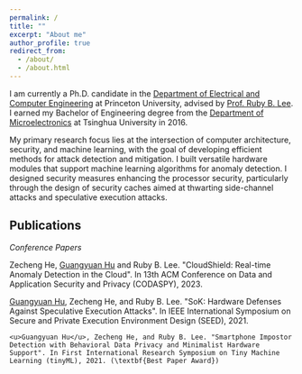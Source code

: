 ```yaml
---
permalink: /
title: ""
excerpt: "About me"
author_profile: true
redirect_from: 
  - /about/
  - /about.html
---
```


I am currently a Ph.D. candidate in the [Department of Electrical and Computer Engineering](https://ece.princeton.edu/) at Princeton University, advised by [Prof. Ruby B. Lee](http://www.princeton.edu/~rblee/). I earned my Bachelor of Engineering degree from the [Department of Microelectronics](https://www.sic.tsinghua.edu.cn/en/) at Tsinghua University in 2016.

My primary research focus lies at the intersection of computer architecture, security, and machine learning, with the goal of developing efficient methods for attack detection and mitigation. I built versatile hardware modules that support machine learning algorithms for anomaly detection. I designed security measures enhancing the processor security, particularly through the design of security caches aimed at thwarting side-channel attacks and speculative execution attacks.

**Publications**
------

*Conference Papers*

Zecheng He, <ins>Guangyuan Hu</ins> and Ruby B. Lee. "CloudShield: Real-time Anomaly Detection in the Cloud". In 13th ACM Conference on Data and Application Security and Privacy (CODASPY), 2023.

  <u>Guangyuan Hu</u>, Zecheng He, and Ruby B. Lee. "SoK: Hardware Defenses Against Speculative Execution Attacks". In IEEE International Symposium on Secure and Private Execution Environment Design (SEED), 2021.

    <u>Guangyuan Hu</u>, Zecheng He, and Ruby B. Lee. "Smartphone Impostor Detection with Behavioral Data Privacy and Minimalist Hardware Support". In First International Research Symposium on Tiny Machine Learning (tinyML), 2021. (\textbf{Best Paper Award})

<!--    
Zecheng He, <u>Guangyuan Hu</u>, and Ruby B. Lee. "New Models for Understanding and Reasoning about Speculative Execution Attacks". In IEEE International Symposium on High Performance Computer Architecture (HPCA), 2021.
    
<u>Guangyuan Hu</u>, Tianwei Zhang, Ruby B. Lee. "Position Paper: Consider Hardware-enhanced Defenses for Rootkit Attacks". In Workshop on Hardware and Architectural Support for Security and Privacy (HASP), 2020.
    
Zecheng He, Aswin Raghavan, <u>Guangyuan Hu</u>, Sek Chai, and Ruby B. Lee. "Power-grid Controller Anomaly Detection with Enhanced Temporal Deep Learning". In 18th IEEE International Conference On Trust, Security And Privacy In Computing And Communications/13th IEEE International Conference On Big Data Science And Engineering (TrustCom/BigDataSE), 2019.

*Preprints*

<u>Guangyuan Hu</u> and Ruby B. Lee. "Protecting Cache States Against Both Speculative Execution Attacks and Side-channel Attacks". Arxiv preprint: 2302.00732, 2023.

*Patent*

  Ruby B. Lee and <u>Guangyuan Hu</u>. "Devices and Methods for Smartphone Impostor Detection Using Behavioral and Environmental Data". U.S. Patent, 2022.


**Education**
------

    Ph. D. Candidate  <div style="text-align: right">2018 -- Present</div>
    Department of Electrical and Computer Engineering, Princeton University, USA

    Master of Arts  <div style="text-align: right;">2016 -- 2018</div>
    Department of Electrical and Computer Engineering, Princeton University, USA

    Bachelor of Engineering with Distinction  <div style="text-align: right;">2012 -- 2016</div>
    Department of Microelectronics, Tsinghua University, China

**Awards**
------

    Best Paper Award, TinyML Research Symposium  <div style="text-align: right;">2021</div>
    First-place Recipient of Scholarship for Siemens FutureMakers Challenge, Princeton University  <div style="text-align: right;">2018</div>
    Scholarship for Academic Excellence, Tsinghua University  <div style="text-align: right;">2013,2014,2015</div>

**Presentations and Posters**
------

    "Tiny AI Module for Detecting Smartphone Theft and Anomalous Behavior". Celebrate Princeton Innovation.  <div style="text-align: right;">December 2021</div>
    "New Models for Understanding and Reasoning about Speculative Execution Attacks". Virtual UIUC Hardware Security Seminar.  <div style="text-align: right;">August 2021</div>
    "SID: A Tiny Self-contained Hardware Module for Smartphone Impostor Detection". New England Hardware Security Day.  <div style="text-align: right;">April 2021</div>
    "Scope of Hardware Defenses Against Speculative Execution Attacks". SRC TECHCON Conference. <div style="text-align: right;">September 2020</div>

**Teaching and Mentoring**
------

    Undergraduate Thesis Mentoring, Princeton University  <div style="text-align: right;">Fall 2021 to Spring 2022</div>
    Undergraduate Thesis Mentoring, Princeton University  <div style="text-align: right;">Spring 2021</div>
    Teaching Assistant, Architectures for Secure Computers and Smartphones, Princeton University  <div style="text-align: right;">Fall 2020</div>
    Teaching Assistant, Information Signals, Princeton University  <div style="text-align: right;">Spring 2019</div>
-->